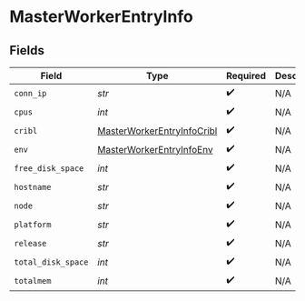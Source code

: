 # MasterWorkerEntryInfo


## Fields

| Field                                                                           | Type                                                                            | Required                                                                        | Description                                                                     |
| ------------------------------------------------------------------------------- | ------------------------------------------------------------------------------- | ------------------------------------------------------------------------------- | ------------------------------------------------------------------------------- |
| `conn_ip`                                                                       | *str*                                                                           | :heavy_check_mark:                                                              | N/A                                                                             |
| `cpus`                                                                          | *int*                                                                           | :heavy_check_mark:                                                              | N/A                                                                             |
| `cribl`                                                                         | [MasterWorkerEntryInfoCribl](../../models/shared/masterworkerentryinfocribl.md) | :heavy_check_mark:                                                              | N/A                                                                             |
| `env`                                                                           | [MasterWorkerEntryInfoEnv](../../models/shared/masterworkerentryinfoenv.md)     | :heavy_check_mark:                                                              | N/A                                                                             |
| `free_disk_space`                                                               | *int*                                                                           | :heavy_check_mark:                                                              | N/A                                                                             |
| `hostname`                                                                      | *str*                                                                           | :heavy_check_mark:                                                              | N/A                                                                             |
| `node`                                                                          | *str*                                                                           | :heavy_check_mark:                                                              | N/A                                                                             |
| `platform`                                                                      | *str*                                                                           | :heavy_check_mark:                                                              | N/A                                                                             |
| `release`                                                                       | *str*                                                                           | :heavy_check_mark:                                                              | N/A                                                                             |
| `total_disk_space`                                                              | *int*                                                                           | :heavy_check_mark:                                                              | N/A                                                                             |
| `totalmem`                                                                      | *int*                                                                           | :heavy_check_mark:                                                              | N/A                                                                             |